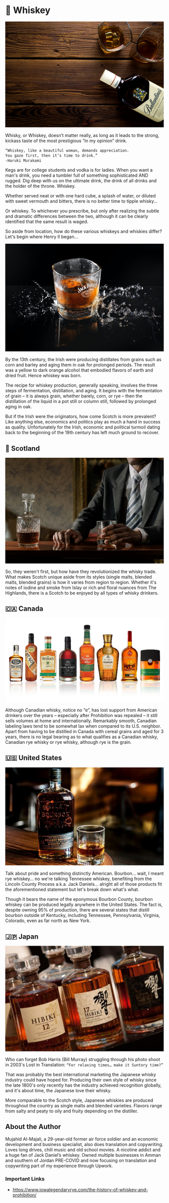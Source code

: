 # 🥃 Whiskey

![image1](_static/images/whiskey/image1.jpeg)

Whisky, or Whiskey, doesn’t matter really, as long as it leads to the strong,
kickass taste of the most prestigious “in my opinion” drink.

```text
“Whiskey, like a beautiful woman, demands appreciation.
You gaze first, then it’s time to drink.”
-Haruki Murakami
```

Kegs are for college students and vodka is for ladies. When you want a man's
drink, you need a tumbler full of something sophisticated AND rugged. Dig deep
with us on the ultimate drink, the drink of all drinks and the holder of the
throne. Whiskey.

Whether served neat or with one hard cube, a splash of water, or diluted with
sweet vermouth and bitters, there is no better time to tipple whisky…

Or whiskey. To whichever you prescribe, but only after realizing the subtle and
dramatic differences between the two, although it can be clearly identified that
the same result is waged.

So aside from location, how do these various whiskeys and whiskies differ? Let's
begin where Henry II began…

![image2](_static/images/whiskey/image2.jpeg)

By the 13th century, the Irish were producing distillates from grains such as
corn and barley and aging them in oak for prolonged periods. The result was a
yellow to dark orange alcohol that embodied flavors of earth and dried fruit.
Hence whiskey was born.

The recipe for whiskey production, generally speaking, involves the three steps
of fermentation, distillation, and aging. It begins with the fermentation of
grain – it is always grain, whether barely, corn, or rye – then the distillation
of the liquid in a pot still or column still, followed by prolonged aging in
oak.

But if the Irish were the originators, how come Scotch is more prevalent? Like
anything else, economics and politics play as much a hand in success as quality.
Unfortunately for the Irish, economic and political turmoil dating back to the
beginning of the 19th century has left much ground to recover.

## 🏴󠁧󠁢󠁳󠁣󠁴󠁿 Scotland

![image3](_static/images/whiskey/image3.jpeg)

So, they weren't first, but how have they revolutionized the whisky trade. What
makes Scotch unique aside from its styles (single malts, blended malts, blended
grains) is how it varies from region to region. Whether it's notes of iodine and
smoke from Islay or rich and floral nuances from The Highlands, there is a
Scotch to be enjoyed by all types of whisky drinkers.

## 🇨🇦 Canada

![image4](_static/images/whiskey/image4.jpeg)

Although Canadian whisky, notice no “e”, has lost support from American drinkers
over the years – especially after Prohibition was repealed – it still sells
volumes at home and internationally. Remarkably smooth, Canadian labeling laws
tend to be somewhat lax when compared to its U.S. neighbor. Apart from having to
be distilled in Canada with cereal grains and aged for 3 years, there is no
legal bearing as to what qualifies as a Canadian whisky, Canadian rye whisky or
rye whisky, although rye is the grain.

## 🇺🇸 United States

![image5](_static/images/whiskey/image5.jpg)

Talk about pride and something distinctly American. Bourbon… wait, I meant rye
whiskey… no we're talking Tennessee whiskey, benefiting from the Lincoln County
Process a.k.a. Jack Daniels… alright all of those products fit the
aforementioned statement but let's break down what's what.

Though it bears the name of the eponymous Bourbon County, bourbon whiskey can be
produced legally anywhere in the United States. The fact is, despite owning 95%
of production, there are several states that distill bourbon outside of
Kentucky, including Tennessee, Pennsylvania, Virginia, Colorado, even as far
north as New York.

## 🇯🇵 Japan

![image6](_static/images/whiskey/image6.JPG)

Who can forget Bob Harris (Bill Murray) struggling through his photo shoot in
2003's Lost in Translation: `“For relaxing times… make it Suntory time?”`

That was probably the best international marketing the Japanese whisky industry
could have hoped for. Producing their own style of whisky since the late 1800's
only recently has the industry achieved recognition globally, and it's about
time, the Japanese love their whisky.

More comparable to the Scotch style, Japanese whiskies are produced throughout
the country as single malts and blended varieties. Flavors range from salty and
peaty to oily and fruity depending on the distiller.

## About the Author

Mujahid Al-Majali, a 29-year-old former air force soldier and an economic
development and business specialist, also does translation and copywriting.
Loves long drives, chill music and old school movies. A nicotine addict and a
huge fan of Jack Daniel’s whiskey. Owned multiple businesses in Amman and
southern of Jordan PRE-COVID and now focusing on translation and copywriting
part of my experience through Upwork.

### Important Links

- <https://www.iowalegendaryrye.com/the-history-of-whiskey-and-prohibition/>
